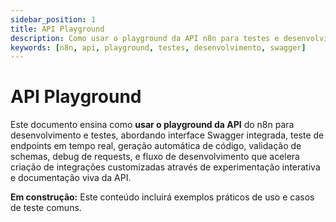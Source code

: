 ```yaml
---
sidebar_position: 1
title: API Playground
description: Como usar o playground da API n8n para testes e desenvolvimento
keywords: [n8n, api, playground, testes, desenvolvimento, swagger]
---
```


# <IonicIcon name="game-controller-outline" size={32} color="#ea4b71" /> API Playground

Este documento ensina como **usar o playground da API** do n8n para desenvolvimento e testes, abordando interface Swagger integrada, teste de endpoints em tempo real, geração automática de código, validação de schemas, debug de requests, e fluxo de desenvolvimento que acelera criação de integrações customizadas através de experimentação interativa e documentação viva da API.

**<IonicIcon name="construct-outline" size={16} color="#f59e0b" /> Em construção:** Este conteúdo incluirá exemplos práticos de uso e casos de teste comuns.
